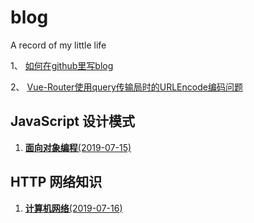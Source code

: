# blog
A record of my little life

1、 <a href="https://github.com/k-jay-wang/blog/issues/1">如何在github里写blog</a>

2、 <a href="https://github.com/k-jay-wang/blog/issues/3">Vue-Router使用query传输局时的URLEncode编码问题</a>

## JavaScript 设计模式

1. <a href="https://github.com/k-jay-wang/blog/blob/dev/JS%E8%AE%BE%E8%AE%A1%E6%A8%A1%E5%BC%8F/%E9%9D%A2%E5%90%91%E5%AF%B9%E8%B1%A1%E7%BC%96%E7%A8%8B.md">**面向对象编程**(2019-07-15)</a>

## HTTP 网络知识

1. <a href="https://github.com/k-jay-wang/blog/blob/master/HTTP/%E8%AE%A1%E7%AE%97%E6%9C%BA%E7%BD%91%E7%BB%9C.md">**计算机网络**(2019-07-16)</a>
